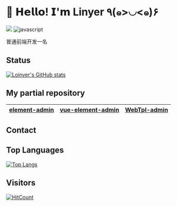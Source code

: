 # 🥳 𝗛𝗲𝗹𝗹𝗼! 𝗜'𝗺 Linyer ٩(๑>◡<๑)۶
[![](https://img.shields.io/badge/-@Loinver-%23181717?style=flat-square&logo=github)](https://github.com/Loinver)
![javascript](https://img.shields.io/badge/-javascript-%232c3e50?style=flat-square&logo=web)

普通前端开发一名

## Status

[![Loinver's GitHub stats](https://github-readme-stats.vercel.app/api?username=Loinver&show_icons=true&theme=radical)](https://github.com/anuraghazra/github-readme-stats)



## My partial repository

|[element-admin](https://github.com/Loinver/element-admin)|[vue-element-admin](https://github.com/Loinver/vue-element-admin)|[WebTpl-admin](https://github.com/Loinver/WebTpl-admin)|
|:---:|:---:|:---:|
## Contact

## Top Languages
[![Top Langs](https://github-readme-stats.vercel.app/api/top-langs/?username=Loinver)](https://github.com/anuraghazra/github-readme-stats)

## Visitors

[![HitCount](http://hits.dwyl.com/Loinver/Loinver.svg)](http://hits.dwyl.com/Loinver/Loinver)
